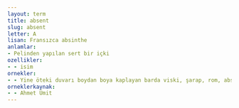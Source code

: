 ```yaml
---
layout: term
title: absent
slug: absent
letter: A
lisan: Fransızca absinthe
anlamlar:
- Pelinden yapılan sert bir içki
ozellikler:
- - isim
ornekler:
- - Yine öteki duvarı boydan boya kaplayan barda viski, şarap, rom, absent, likör, votka, rakı, konyak, bira, cin, tekila, şampanya şişeleri…
orneklerkaynak:
- - Ahmet Ümit
---
```

